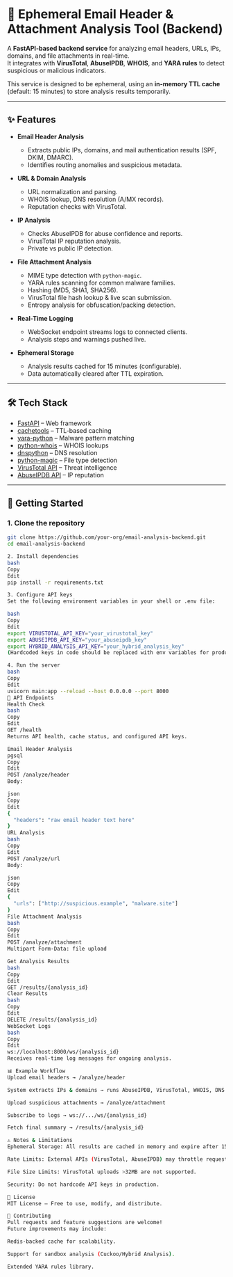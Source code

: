 # 📧 Ephemeral Email Header & Attachment Analysis Tool (Backend)

A **FastAPI-based backend service** for analyzing email headers, URLs, IPs, domains, and file attachments in real-time.  
It integrates with **VirusTotal**, **AbuseIPDB**, **WHOIS**, and **YARA rules** to detect suspicious or malicious indicators.  

This service is designed to be ephemeral, using an **in-memory TTL cache** (default: 15 minutes) to store analysis results temporarily.  

---

## ✨ Features

- **Email Header Analysis**  
  - Extracts public IPs, domains, and mail authentication results (SPF, DKIM, DMARC).  
  - Identifies routing anomalies and suspicious metadata.  

- **URL & Domain Analysis**  
  - URL normalization and parsing.  
  - WHOIS lookup, DNS resolution (A/MX records).  
  - Reputation checks with VirusTotal.  

- **IP Analysis**  
  - Checks AbuseIPDB for abuse confidence and reports.  
  - VirusTotal IP reputation analysis.  
  - Private vs public IP detection.  

- **File Attachment Analysis**  
  - MIME type detection with `python-magic`.  
  - YARA rules scanning for common malware families.  
  - Hashing (MD5, SHA1, SHA256).  
  - VirusTotal file hash lookup & live scan submission.  
  - Entropy analysis for obfuscation/packing detection.  

- **Real-Time Logging**  
  - WebSocket endpoint streams logs to connected clients.  
  - Analysis steps and warnings pushed live.  

- **Ephemeral Storage**  
  - Analysis results cached for 15 minutes (configurable).  
  - Data automatically cleared after TTL expiration.  

---

## 🛠️ Tech Stack

- [FastAPI](https://fastapi.tiangolo.com/) – Web framework  
- [cachetools](https://pypi.org/project/cachetools/) – TTL-based caching  
- [yara-python](https://github.com/VirusTotal/yara-python) – Malware pattern matching  
- [python-whois](https://pypi.org/project/python-whois/) – WHOIS lookups  
- [dnspython](https://www.dnspython.org/) – DNS resolution  
- [python-magic](https://github.com/ahupp/python-magic) – File type detection  
- [VirusTotal API](https://developers.virustotal.com/) – Threat intelligence  
- [AbuseIPDB API](https://docs.abuseipdb.com/) – IP reputation  

---

## 🚀 Getting Started

### 1. Clone the repository
```bash
git clone https://github.com/your-org/email-analysis-backend.git
cd email-analysis-backend

2. Install dependencies
bash
Copy
Edit
pip install -r requirements.txt

3. Configure API keys
Set the following environment variables in your shell or .env file:

bash
Copy
Edit
export VIRUSTOTAL_API_KEY="your_virustotal_key"
export ABUSEIPDB_API_KEY="your_abuseipdb_key"
export HYBRID_ANALYSIS_API_KEY="your_hybrid_analysis_key"
(Hardcoded keys in code should be replaced with env variables for production use.)

4. Run the server
bash
Copy
Edit
uvicorn main:app --reload --host 0.0.0.0 --port 8000
📡 API Endpoints
Health Check
bash
Copy
Edit
GET /health
Returns API health, cache status, and configured API keys.

Email Header Analysis
pgsql
Copy
Edit
POST /analyze/header
Body:

json
Copy
Edit
{
  "headers": "raw email header text here"
}
URL Analysis
bash
Copy
Edit
POST /analyze/url
Body:

json
Copy
Edit
{
  "urls": ["http://suspicious.example", "malware.site"]
}
File Attachment Analysis
bash
Copy
Edit
POST /analyze/attachment
Multipart Form-Data: file upload

Get Analysis Results
bash
Copy
Edit
GET /results/{analysis_id}
Clear Results
bash
Copy
Edit
DELETE /results/{analysis_id}
WebSocket Logs
bash
Copy
Edit
ws://localhost:8000/ws/{analysis_id}
Receives real-time log messages for ongoing analysis.

📊 Example Workflow
Upload email headers → /analyze/header

System extracts IPs & domains → runs AbuseIPDB, VirusTotal, WHOIS, DNS checks

Upload suspicious attachments → /analyze/attachment

Subscribe to logs → ws://.../ws/{analysis_id}

Fetch final summary → /results/{analysis_id}

⚠️ Notes & Limitations
Ephemeral Storage: All results are cached in memory and expire after 15 minutes.

Rate Limits: External APIs (VirusTotal, AbuseIPDB) may throttle requests.

File Size Limits: VirusTotal uploads >32MB are not supported.

Security: Do not hardcode API keys in production.

📄 License
MIT License – Free to use, modify, and distribute.

🤝 Contributing
Pull requests and feature suggestions are welcome!
Future improvements may include:

Redis-backed cache for scalability.

Support for sandbox analysis (Cuckoo/Hybrid Analysis).

Extended YARA rules library.